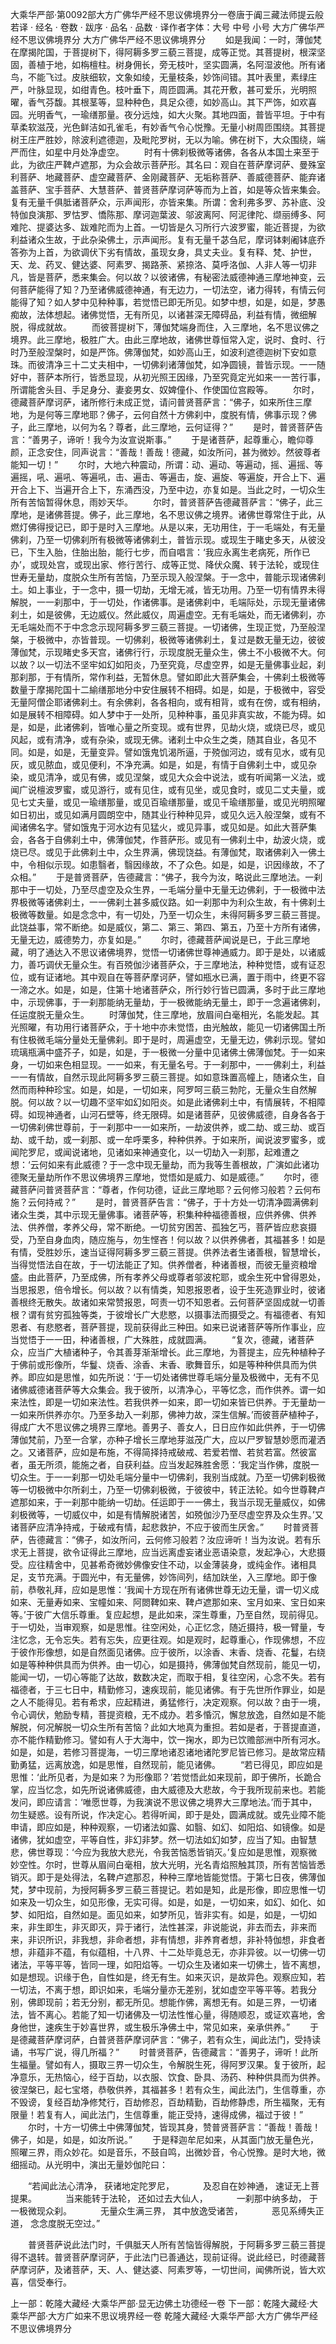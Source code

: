 大乘华严部·第0092部大方广佛华严经不思议佛境界分一卷唐于阗三藏法师提云般若译
· 经名 · 卷数 · 跋序
· 品名 · 品数 · 译作者字体：大号 中号 小号
大方广佛华严经不思议佛境界分
大方广佛华严经不思议佛境界分
　　如是我闻：一时，薄伽梵在摩揭陀国，于菩提树下，得阿耨多罗三藐三菩提，成等正觉。其菩提树，根深坚固，善植于地，如栴檀柱。树身佣长，旁无枝叶，坚实圆满，名阿湿波他。所有诸鸟，不能飞过。皮肤细软，文象如绫，无量枝条，妙饰间错。其叶表里，素绿庄严，叶脉显现，如绀青色。枝叶垂下，周匝圆满。其花开敷，甚可爱乐，光明照曜，香气芬馥。其根茎等，显种种色，具足众德，如妙高山。其下严饰，如欢喜园。光明香气，一瑜缮那量。夜分远烛，如大火聚。其地四面，普皆平坦。于中有草柔软滋茂，光色鲜洁如孔雀毛，有妙香气令心悦豫。无量小树周匝围绕。其菩提树王庄严胜妙，除波利遮德迦，及毗陀罗树，无以为喻。佛在树下，大众围绕，端严而住，如星中月处净虚空。
　　时有十佛刹极微等诸佛，各各从本国土来至于此，为欲庄严鞞卢遮那，为众会故示菩萨形。其名曰：观自在菩萨摩诃萨、曼殊室利菩萨、地藏菩萨、虚空藏菩萨、金刚藏菩萨、无垢称菩萨、善威德菩萨、能弃诸盖菩萨、宝手菩萨、大慧菩萨、普贤菩萨摩诃萨等而为上首，如是等众皆来集会。复有无量千俱胝诸菩萨众，示声闻形，亦皆来集。所谓：舍利弗多罗、苏补底、没特伽良演那、罗怙罗、憍陈那、摩诃迦葉波、邬波离阿、阿泥律陀、缬丽缚多、阿难陀、提婆达多、跋难陀而为上首。一切皆是久习所行六波罗蜜，能近菩提，为欲利益诸众生故，于此杂染佛土，示声闻形。复有无量千苾刍尼，摩诃钵剌阇钵底乔答弥为上首，为欲调伏下劣有情故，虽现女身，具丈夫业。复有释、梵、护世，天、龙、药叉、健达婆、阿素罗、揭路荼、紧捺洛、莫呼洛伽、人非人等一切非凡，皆是菩萨，悉来集会。何以故？以彼诸佛，有秘密法威德神通三摩地神变，云何菩萨能得了知？乃至诸佛威德神通，有无边力，一切法空，诸力得转，有情云何能得了知？如人梦中见种种事，若觉悟已即无所见。如梦中想，如是，如是，梦愚痴故，法体想起。诸佛觉悟，无有所见，以诸甚深无障碍品，利益有情，微细解脱，得成就故。
　　而彼菩提树下，薄伽梵端身而住，入三摩地，名不思议佛之境界。此三摩地，极胜广大。由此三摩地故，诸佛世尊恒常入定，说时、食时、行时乃至般涅槃时，如是严饰。佛薄伽梵，如妙高山王，如波利遮德迦树下安如意珠。而彼清净三十二丈夫相中，一切佛刹诸薄伽梵，如净圆镜，普皆示现。一一随好中，菩萨本所行，皆悉显现，从初光照王因缘，乃至究竟定光如来一一苦行事，所谓能舍头目、手足身分、妻妾男女、奴婢僮仆、作使国位宫殿等。
　　尔时，德藏菩萨摩诃萨，诸所修行未成正觉，请问普贤菩萨言：“佛子，如来所住三摩地，为是何等三摩地耶？佛子，云何自然十方佛刹中，度脱有情，佛事示现？佛子，此三摩地，以何为名？尊者，此三摩地，云何证得？”
　　是时，普贤菩萨告言：“善男子，谛听！我今为汝宣说斯事。”
　　于是诸菩萨，起尊重心，瞻仰尊颜，正念安住，同声说言：“善哉！善哉！德藏，如汝所问，甚为微妙。然彼尊者能知一切！”
　　尔时，大地六种震动，所谓：动、遍动、等遍动，摇、遍摇、等遍摇，吼、遍吼、等遍吼，击、遍击、等遍击，旋、遍旋、等遍旋，开合上下、遍开合上下、当遍开合上下，东涌西没，乃至中边，亦复如是。当此之时，一切众生所有苦恼暂得休息，雨妙天华。
　　尔时，普贤菩萨告德藏菩萨言：“佛子，此三摩地，是诸佛菩提。佛子，此三摩地，名不思议佛之境界。诸佛世尊常住于此，从燃灯佛得授记已，即于是时入三摩地。从是以来，无功用住，于一毛端处，有无量佛刹，乃至一切佛刹所有极微等诸佛刹土，普皆示现。或现生于睹史多天，从彼没已，下生入胎，住胎出胎，能行七步，而自唱言：‘我应永离生老病死，所作已办’，或现处宫，或现出家、修行苦行、成等正觉、降伏众魔、转于法轮，或现住世寿无量劫，度脱众生所有苦恼，乃至示现入般涅槃。于一念中，普能示现诸佛刹土。如上事业，于一念中，摄一切劫，无增无减，皆无功用。乃至一切有情界未得解脱，一一刹那中，于一切处，作诸佛事。是诸佛刹中，毛端际处，示现无量诸佛刹土，如是彼佛，无边威仪。然此威仪，周遍虚空。无有毛端处，而无诸佛刹，亦无毛端处而不于中念念示现阿耨多罗三藐三菩提。一切诸佛，生现正觉，乃至般涅槃，于极微中，亦皆普现。一切佛刹，极微等诸佛刹土，复过是数无量无边，彼彼薄伽梵，示现睹史多天宫，诸佛行行，示现度脱无量众生，佛土不小极微不大。何以故？以一切法不坚牢如幻如阳炎，乃至究竟，尽虚空界，如是无量佛事业起，刹那刹那，于有情所，常作利益，无暂休息。譬如即此大菩萨集会，十佛刹土极微等数量于摩揭陀国十二緰缮那地分中安住展转不相碍。如是，如是，于极微中，容受无量阿僧企耶诸佛刹土。有余佛刹，各各相向，或有相背，或有在傍，或有相纳，如是展转不相障碍。如人梦中于一处所，见种种事，虽见非真实故，不能为碍。如是，如是，此诸佛刹，皆唯心量之所变现。或有世界，见劫火烧，或烧已尽，或见风起，或有清净，或有杂染，或现无佛。诸刹土中众生之类，随其自业，各见不同。如是，如是，无量变异。譬如饿鬼饥渴所逼，于殑伽河边，或有见水，或有见灰，或见脓血，或见便利，不净充满。如是，如是，有情于自佛刹土中，或见杂染，或见清净，或见有佛，或见涅槃，或见大众会中说法，或有听闻第一义法，或闻广说檀波罗蜜，或见游行，或有见住，或有见坐，或见食时，或见二丈夫量，或见七丈夫量，或见一瑜缮那量，或见百瑜缮那量，或见千瑜缮那量，或见光明照曜如日初出，或见如满月圆朗空中，随其业行种种见异，或见久远入般涅槃，或有不闻诸佛名字。譬如饿鬼于河水边有见猛火，或见异事，或见如是。如此大菩萨集会，各各于自佛刹土中，佛薄伽梵，作菩萨形。或见有一佛刹土中，劫波火烧，或烧已尽。或见于此佛刹土中，众生界满，佛现饶益。有薄伽梵，取诸佛刹入一佛土中，令相似示现。如患翳者，翳因缘故，不了众色。如是，如是，识因缘故，不了众相。”
　　于是普贤菩萨，告德藏言：“佛子，我今为汝，略说此三摩地法。一刹那中于一切处，乃至尽虚空及众生界，一毛端分量中无量无边佛刹，于一极微中法界极微等诸佛刹土，一一佛刹土甚多威仪路。如一刹那中为利众生故，有十佛刹土极微等数量。如是念念中，有一切处，乃至一切众生，未得阿耨多罗三藐三菩提。此饶益事，常不断绝。如是威仪，第二、第三、第四、第五，乃至十方所有诸佛，无量无边，威德势力，亦复如是。”
　　尔时，德藏菩萨闻说是已，于此三摩地藏，明了通达入不思议诸佛境界，觉悟一切诸佛世尊神通威力。即于是处，以诸威力，善巧调伏无量众生。有百殑伽沙诸菩萨众，于三摩地法，种种觉悟，或有证忍位，或有证诸地。其中观自在等菩萨摩诃萨，譬如瓶水已满，置于雨中，终更不容一渧之水。如是，如是，住第十地诸菩萨众，所行妙行皆已圆满，多时于此三摩地中，示现佛事，于一刹那能纳无量劫，于一极微能纳无量土，即于一念遍诸佛刹，任运度脱无量众生。
　　时薄伽梵，住三摩地，放眉间白毫相光，名能发起。其光照曜，有功用行诸菩萨众，于十地中亦未觉悟，由光触故，能见一切诸佛国土所有住极微毛端分量处无量佛刹。即于是时，周遍虚空，无量无边，佛刹示现。譬如琉璃瓶满中盛芥子，如是，如是，于一极微一分量中见诸佛土佛薄伽梵。于一如来身，一切如来色相显现。一一如来，有无量名号。于一刹那中，一一佛刹土，利益一一有情故，自然示现此阿耨多罗三藐三菩提。如如意珠置高幢上，随诸众生，自然而雨种种珍宝。如是，如是，一切如来，阿罗呵三藐三勃陀，无量众生自然解脱。何以故？以一切趣不坚牢如幻如阳炎。如是此诸佛刹土中，有情展转，不相障碍。如现神通者，山河石壁等，终无限碍。如是诸菩萨，见彼佛威德，自身各各于一切佛刹佛世尊前，于一刹那中一一如来所，一劫波供养，或二劫、或三劫、或百劫、或千劫，或一刹那、或一牟呼栗多，种种供养。于如来所，闻说波罗蜜多，或闻陀罗尼，或闻说诸地，见诸如来神通变化，以一切劫入一刹那，起难遭之想：‘云何如来有此威德？于一念中现无量劫，而为我等生善根故，广演如此诸功德聚无量劫所作不思议佛境界三摩地，觉悟如是威力、如是威德。”
　　尔时，德藏菩萨问普贤菩萨言：“尊者，作何功德，证此三摩地耶？云何修习般若？云何布施？云何持戒？”
　　是时，普贤菩萨告言：“佛子，于十方处一切清净圆满佛刹诸众生类，其中示现无量佛事。诸菩萨等，积集种种福德善根，应供养佛、供养法、供养僧，孝养父母，常不断绝。一切贫穷困苦、孤独乞丐，菩萨皆应悲哀摄受，乃至自身血肉，随应施与，勿生悭吝！何以故？以供养佛者，其福甚多！如是有情，受胜妙乐，速当证得阿耨多罗三藐三菩提。供养法者生诸善根，智慧增长，当得觉悟法自在故，于一切法能正了知。供养僧者，种诸善根，而彼无量资粮增盛。由此菩萨，乃至成佛，所有孝养父母或尊者邬波柁耶，或余生死中曾得恩处，当思报恩，倍令增长。何以故？以有情类，知恩报恩者，设于生死造罪业时，彼诸善根终无散失。故诸如来常赞报恩，呵责一切不知恩者。云何菩萨坚固成就一切善根？谓有贫穷孤独等类，于彼增长广大悲愍，以摄事法而摄受之。有福德者、有知恩者、有悲愍者，菩萨菩提，现前获得此三种田。如来已说诸菩萨等所作事业，应当觉悟于一一田，种诸善根，广大殊胜，成就圆满。
　　“复次，德藏，诸菩萨众，应当广大植诸种子，令其善芽渐渐增长。此三摩地，为菩提主，应先种植种子于佛前或形像所，华鬘、烧香、涂香、末香、歌舞音乐，如是等种种供具而为供养。即应如是思惟，如先所说：‘于一切处诸佛世尊毛端分量及极微中，无有不见诸佛威德诸菩萨等大众集会。我于彼所，以清净心，平等忆念，而作供养。谓一如来法性，即是一切如来法性。若我供养一如来，即一切如来皆已供养。于无量劫一一如来所供养亦尔。乃至多劫入一刹那，佛神力故，深生信解。’而彼菩萨植种子，得成广大不思议佛之境界三摩地。善男子、善女人，日日应作如此供养，于一切佛薄伽梵前，乃至一合掌，亦种子增长三摩地芽滋茂广大，应以尸罗智慧妙愿而灌洒之。又诸菩萨，应如是布施，不得简择持戒破戒、若爱若憎、若贫若富。然彼富者，虽无所须，能施之者，自获利益。应当发起殊胜舍愿：‘我定当作佛，度脱一切众生。于一一刹那一切处毛端分量中一切佛刹，我别当成就。乃至一切佛刹极微等一切极微中尔所刹土，乃至一切佛刹极微，于彼彼中，转正法轮。如今世尊鞞卢遮那如来，于一刹那中能纳一切劫。任运即于一一佛土，我当示现无量威仪，如佛刹极微等，一切威仪中，如是有情解脱诸苦，如殑伽沙乃至尽虚空界及众生界。’又诸菩萨应清净持戒，于破戒有情，起悲救护，不应于彼而生厌舍。”
　　时普贤菩萨，告德藏言：“佛子，如汝所问，云何修习般若？汝应谛听！当为汝说。若有乐求无上菩提，欲令证得此三摩地，应当远离虚妄诸业恶语染意，发起净心，大悲摄受。应往精舍中，见甚希奇微妙佛像安住不动，以金薄装身，或纯金作。诸相具足，支节充满。于圆光中，有无量佛，妙饰间列，结加趺坐，入三摩地。即于像前，恭敬礼拜，应如是思惟：‘我闻十方现在所有诸佛世尊无边无量，谓一切义成如来、无量寿如来、宝幢如来、阿閦鞞如来、鞞卢遮那如来、宝月如来、宝日如来等。’于彼广大信乐尊重。复应起想，是此如来，深生尊重，乃至自然，现前得见。于一切处，当审观察，如是思惟。往空闲处，心正忆念，随近摄持，极一臂量，专注忆念，无令忘失。若有忘失，应更往观。如是观时，起尊重心，作现佛想，不应于彼作形像想，如是自然面见诸佛。应于彼所，以涂香、末香、烧香、花鬘，右绕如是等种种供具而为供养。由一切心，如是摄持，佛薄伽梵自然现前，能见一切，能闻一切，一切心等能了达故，数数决定，而取于相，复往空闲，心念不失。若有福德者，于三七日中，精勤修习，速疾现前，能见诸佛。有于先世所作罪业，如是之人不能得见。若有希求，应起精进，勇猛修行，决定观察。何以故？由于一境，令心调伏，勉励专精，菩提资粮，无不成办。若多惛沉，懈怠放逸，自然如是不能解脱，何况解脱一切众生所有苦恼？此如大地真为重担。若如是者，于菩提直道，亦不能作精勤修习。譬如有人于大海中，饮一掬水，即为已饮赡部洲中所有河水。如是，如是，若修习菩提海，一切三摩地诸忍诸地诸陀罗尼皆已修习。是故常应精勤勇猛，远离放逸，如是思惟，自然现前，能见诸佛。
　　“若已得见，即应如是思惟：‘此所见者，为是如来？为形像耶？’若觉悟此如来现前，即于佛所，长跪合掌，应当忆念，如先所说诸佛威德，由大威德及大悲故，今于我所现前来也。若能发问，即应请言：‘唯愿世尊，为我演说不思议佛之境界大三摩地法。’而于其中，勿生疑惑。设有所说，作决定心。若得听闻，即于是处，圆满成就。或先业障不能申请，即应如是，种种观察，一切诸法如露、如翳、如幻、如阳焰、如镜像。如是诸佛，犹如虚空，平等自性，非幻非梦。然一切法如幻如梦，应当了知。由智慧悲，佛世尊现：‘今应为我放大悲光，令我苦恼悉皆销灭。’复应如是思惟，观察微妙空性。尔时，世尊从眉间白毫相，放大光明，光名青焰照触其顶，所有苦恼皆悉销灭。即于是处得法，名鞞卢遮那忍，种种三摩地皆能觉悟。于第七日夜，佛薄伽梵，梦中现前，为授阿耨多罗三藐三菩提记。若如是知，此是形像，即应思惟一切如来及一切众生，如见形像，无实可得。如是，如是，一切如来，如幻、如化、如梦、如阳焰，自然如是。面见如来，如梦所见，皆非实有。如是，如是，一切如来，非生即生，非灭即灭，异于诸行，法性甚深，非说能说，非去而去，非来而来，非识所识，非我想，非命者想，非有情想，非养育者想，非补特伽想，非食者想，非蕴非不蕴，有似蕴相，十八界、十二处毕竟总无，亦非异彼。以一切佛一切诸法，平等平等，皆同一理，如阳焰等。一切众生及诸如来一切佛土，皆不离想，如是想现。识缘于色，自性如是，终无有生。如来灭识，是故异色。观察应知，若一切法，不离于想，即识如来，毛端分量亦无差别，犹如虚空平等平等。若我分别，佛即现前；若无分别，都无所见。想能作佛，离想无有。如是三界，一切诸法，皆不离心。若能了知一切诸佛及一切法性惟心量，得随顺忍，或证欢喜地，舍身他世，速疾生于妙喜世界，或生极乐净佛土中，常见如来，亲承供养。”
　　于是德藏菩萨摩诃萨，白普贤菩萨摩诃萨言：“佛子，若有众生，闻此法门，受持读诵，书写广说，得几所福？”
　　时普贤菩萨，告德藏言：“善男子，谛听！此所生福量。譬如有人，摄取三界一切众生，令解脱生死，得阿罗汉果。复于彼所，起净意乐，无热恼心，经于百劫，以衣服、饮食、卧具、汤药、种种供具而为供养。彼涅槃已，起七宝塔，恭敬供养，其福甚多！若有众生，闻此法门，生信尊重，亦不毁谤，复经百劫净修梵行，百劫修忍，百劫精勤，百劫修静虑，所生福聚，无有限量！若复有人，闻此法门，生信尊重，能正受持，速得成佛，福过于彼！”
　　尔时，十方一切佛土中佛薄伽梵，皆现其身，赞普贤菩萨言：“善哉！善哉！佛子，如是，如是，如汝所说。”
　　于是释迦牟尼如来，从其面门放无量色光，照曜三界，雨众妙花。如是音乐，不鼓自鸣，出微妙音，令心悦豫。是时大地，微细摇动。从光明中，演出无量妙伽陀曰：

　　“若闻此法心清净， 获诸地定陀罗尼，
　　　及忍自在妙神通， 速证无上菩提果。
　　　当来能转于法轮， 还如过去大仙人，
　　　一刹那中纳多劫， 于一极微现众刹。
　　　无量众生满三界， 其中放逸受诸苦，
　　　恶见系缚失正道， 念念度脱无空过。”

　　普贤菩萨说此法门时，千俱胝天人所有苦恼皆得解脱，于阿耨多罗三藐三菩提得不退转。普贤菩萨摩诃萨，于此法门已善通达，现前证得。说此经已，时德藏菩萨摩诃萨，及诸菩萨，天、人、健达婆、阿素罗等，一切世间，闻佛所说，皆大欢喜，信受奉行。

上一部：乾隆大藏经·大乘华严部·显无边佛土功德经一卷
下一部：乾隆大藏经·大乘华严部·大方广如来不思议境界经一卷
乾隆大藏经·大乘华严部·大方广佛华严经不思议佛境界分